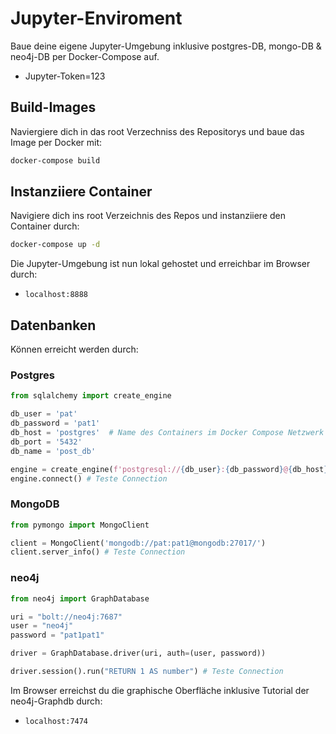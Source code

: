 # Jupyter-Enviroment
Baue deine eigene Jupyter-Umgebung  inklusive postgres-DB, mongo-DB & neo4j-DB per Docker-Compose auf.
- Jupyter-Token=123

## Build-Images
 Naviergiere dich in das root Verzechniss des Repositorys und baue das Image per Docker mit:
 ```sh
docker-compose build
```

## Instanziiere Container
Navigiere dich ins root Verzeichnis des Repos und instanziiere den Container durch:
```sh
docker-compose up -d
```
Die Jupyter-Umgebung ist nun lokal gehostet und erreichbar im Browser durch:
- `localhost:8888`

## Datenbanken
Können erreicht werden durch:

### Postgres

```python
from sqlalchemy import create_engine

db_user = 'pat'
db_password = 'pat1'
db_host = 'postgres'  # Name des Containers im Docker Compose Netzwerk
db_port = '5432'
db_name = 'post_db'

engine = create_engine(f'postgresql://{db_user}:{db_password}@{db_host}:{db_port}/{db_name}')
engine.connect() # Teste Connection
```

### MongoDB
```python
from pymongo import MongoClient

client = MongoClient('mongodb://pat:pat1@mongodb:27017/')
client.server_info() # Teste Connection
```

### neo4j
```python
from neo4j import GraphDatabase

uri = "bolt://neo4j:7687"
user = "neo4j"
password = "pat1pat1"

driver = GraphDatabase.driver(uri, auth=(user, password))

driver.session().run("RETURN 1 AS number") # Teste Connection
```
Im Browser erreichst du die graphische Oberfläche inklusive Tutorial der neo4j-Graphdb durch: 
- `localhost:7474`
